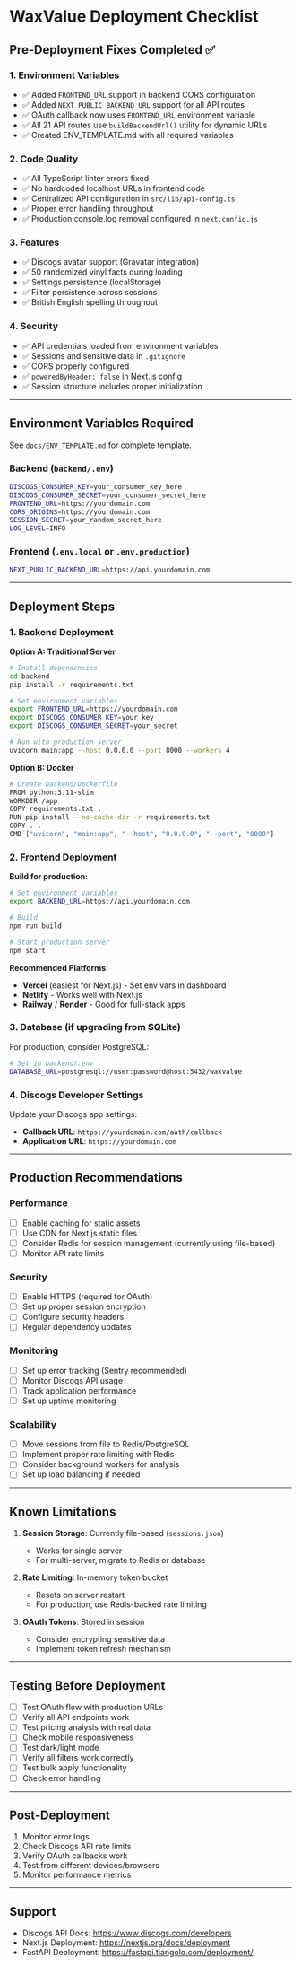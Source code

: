 # WaxValue Deployment Checklist

## Pre-Deployment Fixes Completed ✅

### 1. Environment Variables
- ✅ Added `FRONTEND_URL` support in backend CORS configuration
- ✅ Added `NEXT_PUBLIC_BACKEND_URL` support for all API routes
- ✅ OAuth callback now uses `FRONTEND_URL` environment variable
- ✅ All 21 API routes use `buildBackendUrl()` utility for dynamic URLs
- ✅ Created ENV_TEMPLATE.md with all required variables

### 2. Code Quality
- ✅ All TypeScript linter errors fixed
- ✅ No hardcoded localhost URLs in frontend code
- ✅ Centralized API configuration in `src/lib/api-config.ts`
- ✅ Proper error handling throughout
- ✅ Production console.log removal configured in `next.config.js`

### 3. Features
- ✅ Discogs avatar support (Gravatar integration)
- ✅ 50 randomized vinyl facts during loading
- ✅ Settings persistence (localStorage)
- ✅ Filter persistence across sessions
- ✅ British English spelling throughout

### 4. Security
- ✅ API credentials loaded from environment variables
- ✅ Sessions and sensitive data in `.gitignore`
- ✅ CORS properly configured
- ✅ `poweredByHeader: false` in Next.js config
- ✅ Session structure includes proper initialization

---

## Environment Variables Required

See `docs/ENV_TEMPLATE.md` for complete template.

### Backend (`backend/.env`)
```bash
DISCOGS_CONSUMER_KEY=your_consumer_key_here
DISCOGS_CONSUMER_SECRET=your_consumer_secret_here
FRONTEND_URL=https://yourdomain.com
CORS_ORIGINS=https://yourdomain.com
SESSION_SECRET=your_random_secret_here
LOG_LEVEL=INFO
```

### Frontend (`.env.local` or `.env.production`)
```bash
NEXT_PUBLIC_BACKEND_URL=https://api.yourdomain.com
```

---

## Deployment Steps

### 1. **Backend Deployment**

**Option A: Traditional Server**
```bash
# Install dependencies
cd backend
pip install -r requirements.txt

# Set environment variables
export FRONTEND_URL=https://yourdomain.com
export DISCOGS_CONSUMER_KEY=your_key
export DISCOGS_CONSUMER_SECRET=your_secret

# Run with production server
uvicorn main:app --host 0.0.0.0 --port 8000 --workers 4
```

**Option B: Docker**
```bash
# Create backend/Dockerfile
FROM python:3.11-slim
WORKDIR /app
COPY requirements.txt .
RUN pip install --no-cache-dir -r requirements.txt
COPY . .
CMD ["uvicorn", "main:app", "--host", "0.0.0.0", "--port", "8000"]
```

### 2. **Frontend Deployment**

**Build for production:**
```bash
# Set environment variables
export BACKEND_URL=https://api.yourdomain.com

# Build
npm run build

# Start production server
npm start
```

**Recommended Platforms:**
- **Vercel** (easiest for Next.js) - Set env vars in dashboard
- **Netlify** - Works well with Next.js
- **Railway** / **Render** - Good for full-stack apps

### 3. **Database** (if upgrading from SQLite)

For production, consider PostgreSQL:
```bash
# Set in backend/.env
DATABASE_URL=postgresql://user:password@host:5432/waxvalue
```

### 4. **Discogs Developer Settings**

Update your Discogs app settings:
- **Callback URL**: `https://yourdomain.com/auth/callback`
- **Application URL**: `https://yourdomain.com`

---

## Production Recommendations

### Performance
- [ ] Enable caching for static assets
- [ ] Use CDN for Next.js static files
- [ ] Consider Redis for session management (currently using file-based)
- [ ] Monitor API rate limits

### Security
- [ ] Enable HTTPS (required for OAuth)
- [ ] Set up proper session encryption
- [ ] Configure security headers
- [ ] Regular dependency updates

### Monitoring
- [ ] Set up error tracking (Sentry recommended)
- [ ] Monitor Discogs API usage
- [ ] Track application performance
- [ ] Set up uptime monitoring

### Scalability
- [ ] Move sessions from file to Redis/PostgreSQL
- [ ] Implement proper rate limiting with Redis
- [ ] Consider background workers for analysis
- [ ] Set up load balancing if needed

---

## Known Limitations

1. **Session Storage**: Currently file-based (`sessions.json`)
   - Works for single server
   - For multi-server, migrate to Redis or database

2. **Rate Limiting**: In-memory token bucket
   - Resets on server restart
   - For production, use Redis-backed rate limiting

3. **OAuth Tokens**: Stored in session
   - Consider encrypting sensitive data
   - Implement token refresh mechanism

---

## Testing Before Deployment

- [ ] Test OAuth flow with production URLs
- [ ] Verify all API endpoints work
- [ ] Test pricing analysis with real data
- [ ] Check mobile responsiveness
- [ ] Test dark/light mode
- [ ] Verify all filters work correctly
- [ ] Test bulk apply functionality
- [ ] Check error handling

---

## Post-Deployment

1. Monitor error logs
2. Check Discogs API rate limits
3. Verify OAuth callbacks work
4. Test from different devices/browsers
5. Monitor performance metrics

---

## Support

- Discogs API Docs: https://www.discogs.com/developers
- Next.js Deployment: https://nextjs.org/docs/deployment
- FastAPI Deployment: https://fastapi.tiangolo.com/deployment/

